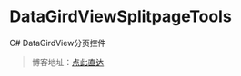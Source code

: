 # DataGirdViewSplitpageTools
C# DataGirdView分页控件

> 博客地址：[点此直达](https://www.cnblogs.com/geekworld/p/6197372.html)
